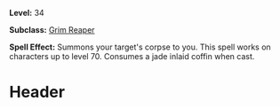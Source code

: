 <!-- TITLE: Spell: Summon Corpse -->
<!-- SUBTITLE:  -->

**Level:** 34

**Subclass:** [Grim Reaper](grim-reaper)

**Spell Effect:** Summons your target's corpse to you.  This spell works on characters up to level 70.  Consumes a jade inlaid coffin when cast.
# Header
